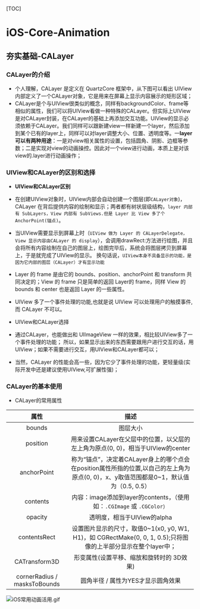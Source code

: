 [TOC]
# iOS-Core-Animation

## 夯实基础-CALayer
### CALayer的介绍
- 个人理解，CALayer 是定义在 QuartzCore 框架中，从下图可以看出 UIView内部定义了一个CALayer对象，它是用来在屏幕上显示内容展示的矩形区域；
- CALayer是个与UIView很类似的概念，同样有backgroundColor、frame等相似的属性，我们可以将UIView看做一种特殊的CALayer。但实际上UIView是对CALayer封装，在CALayer的基础上再添加交互功能。UIView的显示必须依赖于CALayer。我们同样可以跟新建view一样新建一个layer，然后添加到某个已有的layer上，同样可以对layer调整大小、位置、透明度等。一**layer可以有两种用途**：一是对view相关属性的设置，包括圆角、阴影、边框等参数；二是实现对view的动画操控。因此对一个view进行动画，本质上是对该view的.layer进行动画操作；

### UIView和CALayer的区别和选择
- **UIView和CALayer区别**
 - 在创建UIView对象时，UIView内部会自动创建一个图层(即`CALayer对象`)，CALayer 在背后提供内容的绘制和显示；两者都有树状层级结构，`layer 内部有 SubLayers，View 内部有 SubViews.但是 Layer 比 View 多了个AnchorPoint(锚点)`。

 - 当UIView需要显示到屏幕上时（`UIView 做为 Layer 的 CALayerDelegate，View 显示内容由CALayer 的 display`），会调用drawRect:方法进行绘图，并且会将所有内容绘制在自己的图层上，绘图完毕后，系统会将图层拷贝到屏幕上，于是就完成了UIView的显示。
换句话说，`UIView本身不具备显示的功能，是因为它内部的图层（CALayer）才有显示功能`

 - Layer 的 frame 是由它的 bounds、position、anchorPoint 和 transform 共同决定的；View 的 frame 只是简单的返回 Layer的 frame，同样 View 的 bounds 和 center 也是返回 Layer 的一些属性。

 - UIView 多了一个事件处理的功能,也就是说 UIView 可以处理用户的触摸事件,而 CALayer 不可以。

- UIView和CALayer选择
 - 通过CALayer，也能做出和 UIImageView 一样的效果，相比较UIView多了一个事件处理的功能；
所以，如果显示出来的东西需要跟用户进行交互的话，用UIView；如果不需要进行交互，用UIView和CALayer都可以；

 - 当然，CALayer 的性能会高一些，因为它少了事件处理的功能，更轻量级(实际开发中还是建议使用UIView,可扩展性强)；


### CALayer的基本使用
- CALayer的常用属性

| 属性 | 描述 |
|:-:|:-:|  
| bounds    | 图层大小 | 
| position  | 用来设置CALayer在父层中的位置，以父层的左上角为原点(0, 0)，相当于UIView的center |
| anchorPoint  | 称为“锚点”，决定着CALayer身上的哪个点会在position属性所指的位置,以自己的左上角为原点(0, 0)，x、y取值范围都是0~1，默认值为（0.5, 0.5） |
| contents  | 内容：image添加到layer的contents，（使用如：`.CGImage` 或 `.CGColor）` | 
| opacity   | 透明度，相当于UIView的alpha | 
| contentsRect | 设置图片显示的尺寸，取值0~1(x0, y0, W1, H1)，如 CGRectMake(0, 0, 1, 0.5);只将图像的上半部分显示在整个layer中； | 
| CATransform3D | 形变属性(设置平移、缩放和旋转时的 3D效果) |
| cornerRadius / masksToBounds   | 圆角半径 / 属性为YES才显示圆角效果 | 


![iOS常用动画活用.gif](http://upload-images.jianshu.io/upload_images/2230763-030f2c70525c831a.gif?imageMogr2/auto-orient/strip)















